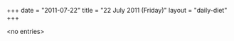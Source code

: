 +++
date = "2011-07-22"
title = "22 July 2011 (Friday)"
layout = "daily-diet"
+++

<p>&lt;no entries&gt;</p>